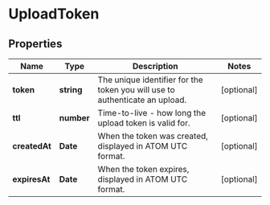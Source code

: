 
# UploadToken

## Properties

Name | Type | Description | Notes
------------ | ------------- | ------------- | -------------
**token** | **string** | The unique identifier for the token you will use to authenticate an upload. |  [optional]
**ttl** | **number** | Time-to-live - how long the upload token is valid for. |  [optional]
**createdAt** | **Date** | When the token was created, displayed in ATOM UTC format. |  [optional]
**expiresAt** | **Date** | When the token expires, displayed in ATOM UTC format. |  [optional]



